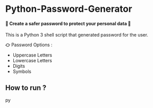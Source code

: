 # Python-Password-Generator
#### 🔑 Create a safer password to protect your personal data 🔑

This is a Python 3 shell script that generated  password for the user.

⛮ Password Options : 
- Uppercase Letters
- Lowercase Letters
- Digits
- Symbols

## How to run ?

py 
